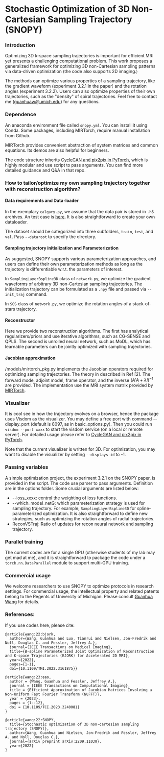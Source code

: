 # Stochastic Optimization of 3D Non-Cartesian Sampling Trajectory (SNOPY)

### Introduction

Optimizing 3D k-space sampling trajectories is important for efficient MRI yet presents a challenging computational problem. This work proposes a generalized framework for optimizing 3D non-Cartesian sampling patterns via data-driven optimization (the code also supports 2D imaging.)

The methods can optimize various properties of a sampling trajectory, like the gradient waveform (experiment 3.2.1 in the paper) and the rotation angles (experiment 3.2.2). Users can also optimize properties of their own trajectories, such as the "density" of spiral trajectories. Feel free to contact me (guanhuaw@umich.edu) for any questions.

### Dependence

An anaconda environment file called `snopy.yml`. You can install it using Conda. Some packages, including MIRTorch, require manual installation from Github.

MIRTorch provides convenient abstraction of system matrices and common equations. Its demos are also helpful for beginners.

The code structure inherits [CycleGAN and pix2pix in PyTorch](https://github.com/junyanz/pytorch-CycleGAN-and-pix2pix), which is highly modular and use script to pass arguments. You can find more detailed guidance and Q&A in that repo.

### How to tailor/optimize my own sampling trajectory together with reconstruction algorithm?

#### Data requirements and Data-loader

In the exemplary `calgary.py`, we assume that the data pair is stored in `.h5` archives. An test case is [here](https://www.dropbox.com/s/7ycnabypgr2epg4/e14089s3_P53248.7.h5?dl=0). It is also straightforward to create your own dataloader.

The dataset should be categorized into three subfolders, `train`, `test`, and `val`. Pass `--dataroot` to specify the directory.

#### Sampling trajectory initialization and Parameterization

As suggested, SNOPY supports various parameterization approaches, and users can define their own parameterization methods as long as the trajectory is differentiable w.r.t. the parameters of interest.

In `SamplingLayerBspline3D` class of `network.py`, we optimize the gradient waveforms of arbitrary 3D non-Cartesian sampling trajectories. The initialization trajectory can be formulated as a `.npy` file and passed via `--init_traj` command.

In `SOS` class of `network.py`, we optimize the rotation angles of a stack-of-stars trajectory.

#### Reconstructor

Here we provide two reconstruction algorithms. The first has analytical regularizers/priors and use iterative algorithms, such as CG-SENSE and QPLS. The second is unrolled neural network, such as MoDL, which has learnable parameters can be jointly optimized with sampling trajectories.

#### Jacobian approximation

/models/mirtorch_pkg.py implements the Jacobian operators required for optimizing sampling trajectories. The theory in described in Ref [2]. The forward mode, adjoint model, frame operator, and the inverse $(A'A+\lambda I)^{-1}$ are provided. The implementation use the MRI system matrix provided by [MIRTorch](https://github.com/guanhuaw/MIRTorch).

### Visualizer

It is cool see in how the trajectory evolves on a browser, hence the package uses Visdom as the visualizer. You may define a free port with command --display_port (default is 8097, as in basic_options.py). Then you could run `visdom --port xxxx` to start the visdom service (on a local or remote server). For detailed usage please refer to [CycleGAN and pix2pix in PyTorch](https://github.com/junyanz/pytorch-CycleGAN-and-pix2pix).

Note that the current visualizer is written for 3D. For optimization, you may want to disable the visualizer by setting `--displays-id` to -1.

### Passing variables

A simple optimization project, the experiment 3.2.1 on the SNOPY paper, is provided in the script. The code use parser to pass arguments. Definition are in the options folder. Some crucial arguments are listed below:

- --loss_xxxx: control the weighting of loss functions. 
- --which_model_netG: which parameterization strategy is used for sampling trajectory. For example,  `SamplingLayerBspline3D` for spline-parameterized optimization. It is also straightforward to define new strategies, such as optimizing the rotation angles of radial trajectories.
- ReconVSTraj: Ratio of updates for recon neural network and sampling trajectory.

### Parallel training

The current codes are for a single GPU (otherwise students of my lab may get mad at me), and it is straightforward to package the code under a `torch.nn.DataParallel` module to support multi-GPU training.

### Commercial usage

We welcome researchers to use SNOPY to optimize protocols in research settings. For commercial usage, the intellectual property and related patents belong to the Regents of University of Michigan. Please consult [Guanhua Wang](guanhuaw@umich.edu) for details.

### References:

If you use  codes here, please cite:

```
@article{wang:22:bjork,
  author={Wang, Guanhua and Luo, Tianrui and Nielsen, Jon-Fredrik and Noll, Douglas C. and Fessler, Jeffrey A.},
  journal={IEEE Transactions on Medical Imaging}, 
  title={B-spline Parameterized Joint Optimization of Reconstruction and K-space Trajectories (BJORK) for Accelerated 2D MRI}, 
  year={2022},
  pages={1-1},
  doi={10.1109/TMI.2022.3161875}}
```

```
@article{wang:23:eao,
  author = {Wang, Guanhua and Fessler, Jeffrey A.},
  journal = {IEEE Transactions on Computational Imaging},
  title = {Efficient Approximation of Jacobian Matrices Involving a Non-Uniform Fast Fourier Transform (NUFFT)},
  year = {2023},
  pages = {1--12},
  doi = {10.1109/TCI.2023.3240081}
}
```

```
@article{wang:22:SNOPY,
  title={Stochastic optimization of 3D non-cartesian sampling trajectory (SNOPY)},
  author={Wang, Guanhua and Nielsen, Jon-Fredrik and Fessler, Jeffrey A. and Noll, Douglas C.},
  journal={arXiv preprint arXiv:2209.11030},
  year={2022}
}
```